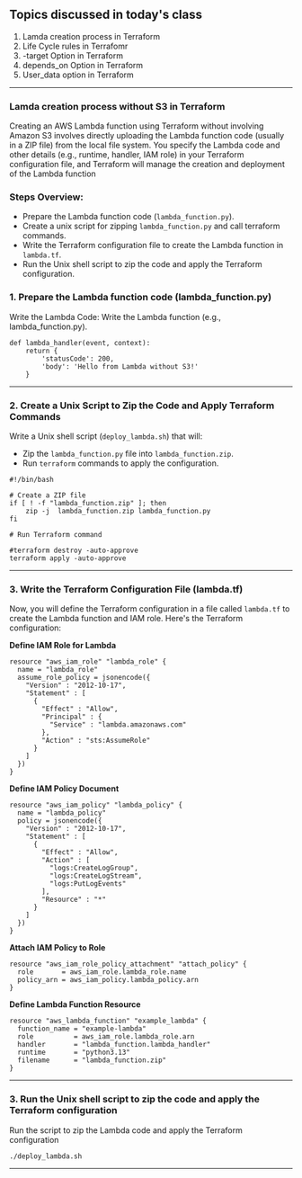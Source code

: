 Topics discussed in today's class
-----------------------------------------
1. Lamda creation process in Terraform
2. Life Cycle rules in Terrafomr
3. -target Option in Terraform
4. depends_on Option in Terraform
5. User_data option in Terraform
----------------------------------------------------------------------------------

### Lamda creation process without S3 in Terraform
Creating an AWS Lambda function using Terraform without involving Amazon S3 involves directly uploading the Lambda function code (usually in a ZIP file) from the local file system. You specify the Lambda code and other details (e.g., runtime, handler, IAM role) in your Terraform configuration file, and Terraform will manage the creation and deployment of the Lambda function  

### Steps Overview:
- Prepare the Lambda function code (`lambda_function.py`).  
- Create a unix script for zipping `lambda_function.py` and call terraform commands.  
- Write the Terraform configuration file to create the Lambda function in `lambda.tf`.  
- Run the Unix shell script to zip the code and apply the Terraform configuration.  

### 1. Prepare the Lambda function code (lambda_function.py)
Write the Lambda Code: Write the Lambda function (e.g., lambda_function.py).
```
def lambda_handler(event, context):
    return {
        'statusCode': 200,
        'body': 'Hello from Lambda without S3!'
    }
```
-----------------------------------------------------------------------------------------------

### 2. Create a Unix Script to Zip the Code and Apply Terraform Commands
Write a Unix shell script (`deploy_lambda.sh`) that will:  
- Zip the `lambda_function.py` file into `lambda_function.zip`.
- Run `terraform` commands to apply the configuration.

```
#!/bin/bash

# Create a ZIP file
if [ ! -f "lambda_function.zip" ]; then
    zip -j  lambda_function.zip lambda_function.py
fi 

# Run Terraform command

#terraform destroy -auto-approve
terraform apply -auto-approve
```
----------------------------------------------------------------------------------------------
### 3. Write the Terraform Configuration File (lambda.tf)
Now, you will define the Terraform configuration in a file called `lambda.tf` to create the Lambda function and IAM role. Here's the Terraform configuration:

**Define IAM Role for Lambda**
```
resource "aws_iam_role" "lambda_role" {
  name = "lambda_role"
  assume_role_policy = jsonencode({
    "Version" : "2012-10-17",
    "Statement" : [
      {
        "Effect" : "Allow",
        "Principal" : {
          "Service" : "lambda.amazonaws.com"
        },
        "Action" : "sts:AssumeRole"
      }
    ]
  })
}
```
**Define IAM Policy Document**
```
resource "aws_iam_policy" "lambda_policy" {
  name = "lambda_policy"
  policy = jsonencode({
    "Version" : "2012-10-17",
    "Statement" : [
      {
        "Effect" : "Allow",
        "Action" : [
          "logs:CreateLogGroup",
          "logs:CreateLogStream",
          "logs:PutLogEvents"
        ],
        "Resource" : "*"
      }
    ]
  })
}
```
**Attach IAM Policy to Role**
```
resource "aws_iam_role_policy_attachment" "attach_policy" {
  role       = aws_iam_role.lambda_role.name
  policy_arn = aws_iam_policy.lambda_policy.arn
}
```
**Define Lambda Function Resource**
```
resource "aws_lambda_function" "example_lambda" {
  function_name = "example-lambda"
  role          = aws_iam_role.lambda_role.arn
  handler       = "lambda_function.lambda_handler"
  runtime       = "python3.13"
  filename      = "lambda_function.zip"
}
```
----------------------------------------------------------------------------------------------
### 3. Run the Unix shell script to zip the code and apply the Terraform configuration
Run the script to zip the Lambda code and apply the Terraform configuration  
```
./deploy_lambda.sh
```
-----------------------------------------------------------------------------------------------